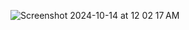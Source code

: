 ![Screenshot 2024-10-14 at 12 02 17 AM](https://github.com/user-attachments/assets/9b8edfe7-bc10-4f8b-8caa-4c0fa7788dc9)
